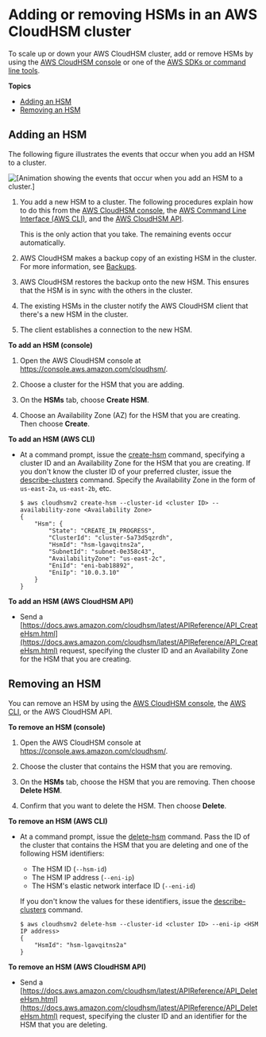 # Adding or removing HSMs in an AWS CloudHSM cluster<a name="add-remove-hsm"></a>

To scale up or down your AWS CloudHSM cluster, add or remove HSMs by using the [AWS CloudHSM console](https://console.aws.amazon.com/cloudhsm/) or one of the [AWS SDKs or command line tools](https://aws.amazon.com/tools/)\.

**Topics**
+ [Adding an HSM](#add-hsm)
+ [Removing an HSM](#remove-hsm)

## Adding an HSM<a name="add-hsm"></a>

The following figure illustrates the events that occur when you add an HSM to a cluster\.

![\[Animation showing the events that occur when you add an HSM to a cluster.\]](http://docs.aws.amazon.com/cloudhsm/latest/userguide/images/add-hsm.gif)

1. You add a new HSM to a cluster\. The following procedures explain how to do this from the [AWS CloudHSM console](https://console.aws.amazon.com/cloudhsm/), the [AWS Command Line Interface \(AWS CLI\)](https://aws.amazon.com/cli/), and the [AWS CloudHSM API](https://docs.aws.amazon.com/cloudhsm/latest/APIReference/)\.

   This is the only action that you take\. The remaining events occur automatically\.

1. AWS CloudHSM makes a backup copy of an existing HSM in the cluster\. For more information, see [Backups](backups.md)\.

1. AWS CloudHSM restores the backup onto the new HSM\. This ensures that the HSM is in sync with the others in the cluster\.

1. The existing HSMs in the cluster notify the AWS CloudHSM client that there's a new HSM in the cluster\.

1. The client establishes a connection to the new HSM\.

**To add an HSM \(console\)**

1. Open the AWS CloudHSM console at [https://console\.aws\.amazon\.com/cloudhsm/](https://console.aws.amazon.com/cloudhsm/)\.

1. Choose a cluster for the HSM that you are adding\.

1. On the **HSMs** tab, choose **Create HSM**\.

1. Choose an Availability Zone \(AZ\) for the HSM that you are creating\. Then choose **Create**\.

**To add an HSM \(AWS CLI\)**
+ At a command prompt, issue the [create\-hsm](https://docs.aws.amazon.com/cli/latest/reference/cloudhsmv2/create-hsm.html) command, specifying a cluster ID and an Availability Zone for the HSM that you are creating\. If you don't know the cluster ID of your preferred cluster, issue the [describe\-clusters](https://docs.aws.amazon.com/cli/latest/reference/cloudhsmv2/describe-clusters.html) command\. Specify the Availability Zone in the form of `us-east-2a`, `us-east-2b`, etc\.

  ```
  $ aws cloudhsmv2 create-hsm --cluster-id <cluster ID> --availability-zone <Availability Zone>
  {
      "Hsm": {
          "State": "CREATE_IN_PROGRESS",
          "ClusterId": "cluster-5a73d5qzrdh",
          "HsmId": "hsm-lgavqitns2a",
          "SubnetId": "subnet-0e358c43",
          "AvailabilityZone": "us-east-2c",
          "EniId": "eni-bab18892",
          "EniIp": "10.0.3.10"
      }
  }
  ```

**To add an HSM \(AWS CloudHSM API\)**
+ Send a [https://docs.aws.amazon.com/cloudhsm/latest/APIReference/API_CreateHsm.html](https://docs.aws.amazon.com/cloudhsm/latest/APIReference/API_CreateHsm.html) request, specifying the cluster ID and an Availability Zone for the HSM that you are creating\.

## Removing an HSM<a name="remove-hsm"></a>

You can remove an HSM by using the [AWS CloudHSM console](https://console.aws.amazon.com/cloudhsm/), the [AWS CLI](https://aws.amazon.com/cli/), or the AWS CloudHSM API\.

**To remove an HSM \(console\)**

1. Open the AWS CloudHSM console at [https://console\.aws\.amazon\.com/cloudhsm/](https://console.aws.amazon.com/cloudhsm/)\.

1. Choose the cluster that contains the HSM that you are removing\.

1. On the **HSMs** tab, choose the HSM that you are removing\. Then choose **Delete HSM**\.

1. Confirm that you want to delete the HSM\. Then choose **Delete**\.

**To remove an HSM \(AWS CLI\)**
+ At a command prompt, issue the [delete\-hsm](https://docs.aws.amazon.com/cli/latest/reference/cloudhsmv2/delete-hsm.html) command\. Pass the ID of the cluster that contains the HSM that you are deleting and one of the following HSM identifiers:
  + The HSM ID \(`--hsm-id`\)
  + The HSM IP address \(`--eni-ip`\)
  + The HSM's elastic network interface ID \(`--eni-id`\)

  If you don't know the values for these identifiers, issue the [describe\-clusters](https://docs.aws.amazon.com/cli/latest/reference/cloudhsmv2/describe-clusters.html) command\.

  ```
  $ aws cloudhsmv2 delete-hsm --cluster-id <cluster ID> --eni-ip <HSM IP address>
  {
      "HsmId": "hsm-lgavqitns2a"
  }
  ```

**To remove an HSM \(AWS CloudHSM API\)**
+ Send a [https://docs.aws.amazon.com/cloudhsm/latest/APIReference/API_DeleteHsm.html](https://docs.aws.amazon.com/cloudhsm/latest/APIReference/API_DeleteHsm.html) request, specifying the cluster ID and an identifier for the HSM that you are deleting\.